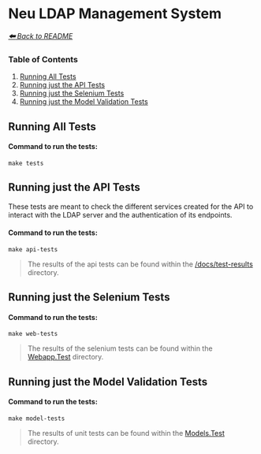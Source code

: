 # Neu LDAP Management System

*[**🠰** Back to README](../README.md)*

### Table of Contents
1. [Running All Tests](#running-all-tests)
2. [Running just the API Tests](#running-just-the-api-tests)
3. [Running just the Selenium Tests](#running-just-the-selenium-tests)
4. [Running just the Model Validation Tests](#running-just-the-model-validation-tests)


## Running All Tests

#### Command to run the tests:
```
make tests
```


## Running just the API Tests
These tests are meant to check the different services created for the API to interact with the LDAP server and the authentication of its endpoints.

#### Command to run the tests:
```
make api-tests
```

> The results of the api tests can be found within the [/docs/test-results](./test-results/) directory.


## Running just the Selenium Tests

#### Command to run the tests:
```
make web-tests
```

> The results of the selenium tests can be found within the [Webapp.Test](../NeuLdapMgnt/Webapp.Tests/) directory.


## Running just the Model Validation Tests

#### Command to run the tests:
```
make model-tests
```
> The results of unit tests can be found within the [Models.Test](../NeuLdapMgnt/Models.Tests/) directory.
